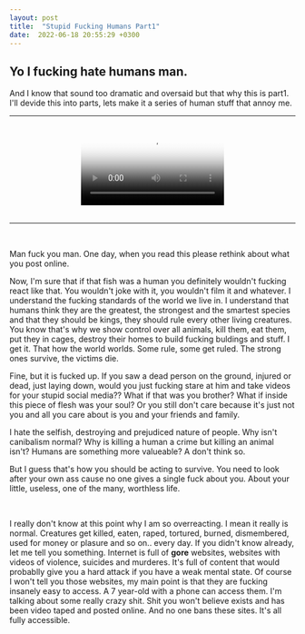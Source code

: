 ```yaml
---
layout: post
title:  "Stupid Fucking Humans Part1"
date:  2022-06-18 20:55:29 +0300
---
```


## Yo I fucking hate humans man.  
And I know that sound too dramatic and oversaid but that why this is part1. I'll devide this into parts, lets make it a series of human stuff that annoy me.

---  

<br>


<video style = "margin: auto auto; display: block;  width: 50%; max-width: 50%; height: auto;" controls poster = "/bojkos-thoughts/assets/images/fucking_momchil.png">
  <source style = "margin: auto auto; display: block;  width: 50%; max-width: 50%; height: auto;" src="/bojkos-thoughts/assets/images/stupid_momo.mp4" type="video/mp4">
</video>

<br>  

---

<br>


Man fuck you man. One day, when you read this please rethink about what you post online.  

Now, I'm sure that if that fish was a human you definitely wouldn't fucking react like that. You wouldn't joke with it, you wouldn't film it and whatever. I understand the fucking standards of the world we live in. I understand that humans think they are the greatest, the strongest and the smartest species and that they should be kings, they should rule every other living creatures. You know that's why we show control over all animals, kill them, eat them, put they in cages, destroy their homes to build fucking buldings and stuff. I get it. That how the world worlds. Some rule, some get ruled. The strong ones survive, the victims die.  

Fine, but it is fucked up. If you saw a dead person on the ground, injured or dead, just laying down, would you just fucking stare at him and take videos for your stupid social media?? What if that was you brother? What if inside this piece of flesh was your soul? Or you still don't care because it's just not you and all you care about is you and your friends and family.  

I hate the selfish, destroying and prejudiced nature of people. Why isn't canibalism normal? Why is killing a human a crime but killing an animal isn't? Humans are something more valueable? A don't think so.  

But I guess that's how you should be acting to survive. You need to look after your own ass cause no one gives a single fuck about you. About your little, useless, one of the many, worthless life.  

<br>

I really don't know at this point why I am so overreacting. I mean it really is normal. Creatures get killed, eaten, raped, tortured, burned, dismembered, used for money or plasure and so on.. every day. If you didn't know already, let me tell you something. Internet is full of **gore** websites, websites with videos of violence, suicides and murderes. It's full of content that would probablly give you a hard attack if you have a weak mental state. Of course I won't tell you those websites, my main point is that they are fucking insanely easy to access. A 7 year-old with a phone can access them. I'm talking about some really crazy shit. Shit you won't believe exists and has been video taped and posted online. And no one bans these sites. It's all fully accessible.
